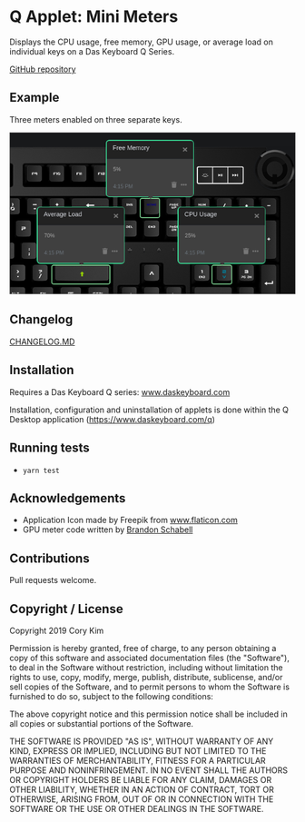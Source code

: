 # Q Applet: Mini Meters

Displays the CPU usage, free memory, GPU usage, or average load on individual keys on a Das Keyboard Q Series.

[GitHub repository](https://github.com/corykim/daskeyboard-applet--mini-meters)

## Example

Three meters enabled on three separate keys.

![Mini Meters on a Das Keyboard Q](assets/image.png "Mini Meters applet")

## Changelog

[CHANGELOG.MD](CHANGELOG.md)

## Installation

Requires a Das Keyboard Q series: www.daskeyboard.com

Installation, configuration and uninstallation of applets is done within
the Q Desktop application (https://www.daskeyboard.com/q)

## Running tests

- `yarn test`

## Acknowledgements

- Application Icon made by Freepik from www.flaticon.com
- GPU meter code written by [Brandon Schabell](https://github.com/brandonschabell)

## Contributions

Pull requests welcome.

## Copyright / License

Copyright 2019 Cory Kim

Permission is hereby granted, free of charge, to any person obtaining a copy of this software and associated documentation files (the "Software"), to deal in the Software without restriction, including without limitation the rights to use, copy, modify, merge, publish, distribute, sublicense, and/or sell copies of the Software, and to permit persons to whom the Software is furnished to do so, subject to the following conditions:

The above copyright notice and this permission notice shall be included in all copies or substantial portions of the Software.

THE SOFTWARE IS PROVIDED "AS IS", WITHOUT WARRANTY OF ANY KIND, EXPRESS OR IMPLIED, INCLUDING BUT NOT LIMITED TO THE WARRANTIES OF MERCHANTABILITY, FITNESS FOR A PARTICULAR PURPOSE AND NONINFRINGEMENT. IN NO EVENT SHALL THE AUTHORS OR COPYRIGHT HOLDERS BE LIABLE FOR ANY CLAIM, DAMAGES OR OTHER LIABILITY, WHETHER IN AN ACTION OF CONTRACT, TORT OR OTHERWISE, ARISING FROM, OUT OF OR IN CONNECTION WITH THE SOFTWARE OR THE USE OR OTHER DEALINGS IN THE SOFTWARE.
